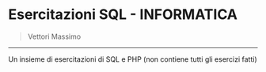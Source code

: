 # Esercitazioni SQL - INFORMATICA
> Vettori Massimo
----
Un insieme di esercitazioni di SQL e PHP
(non contiene tutti gli esercizi fatti)
